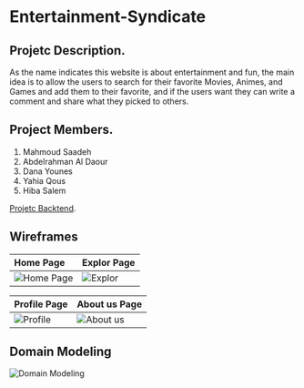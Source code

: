 # Entertainment-Syndicate

## Projetc Description.
As the name indicates this website is about entertainment and fun, the main idea is to allow the users to search for their favorite Movies, Animes, and Games and add them to their favorite, and if the users want they can write a comment and share what they picked to others.

## Project Members.
1. Mahmoud Saadeh
1. Abdelrahman Al Daour
1. Dana Younes
1. Yahia Qous
1. Hiba Salem

[Projetc Backtend](https://github.com/Entertainment-Syndicate/backend-entertainment-syndicate).

## Wireframes

| Home Page                                                                                                           | Explor Page                                   |
| :-------------                                                                                                      | :-------------------------------------- |
| ![Home Page](https://user-images.githubusercontent.com/78267388/120844335-e3e2be00-c577-11eb-8ede-40ca1a09872a.png) | ![Explor](https://user-images.githubusercontent.com/78267388/120844585-4c319f80-c578-11eb-8b17-0d42c7002685.png) |

| Profile Page                                                                                                        | About us Page                                   |
| :-------------                                                                                                      | :-------------------------------------- |
| ![Profile](https://user-images.githubusercontent.com/78267388/120844684-6f5c4f00-c578-11eb-9d73-5478dc48fcb8.png)   | ![About us](https://user-images.githubusercontent.com/78267388/120844748-88fd9680-c578-11eb-8a41-9e0623b9fdc7.png) |

## Domain Modeling

![Domain Modeling](https://user-images.githubusercontent.com/78267388/120847507-3faf4600-c57c-11eb-9677-9bcc1094a709.png)
